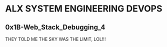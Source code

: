 # ALX SYSTEM ENGINEERING DEVOPS
## 0x1B-Web_Stack_Debugging_4
THEY TOLD ME THE SKY WAS THE LIMIT, LOL!!!
